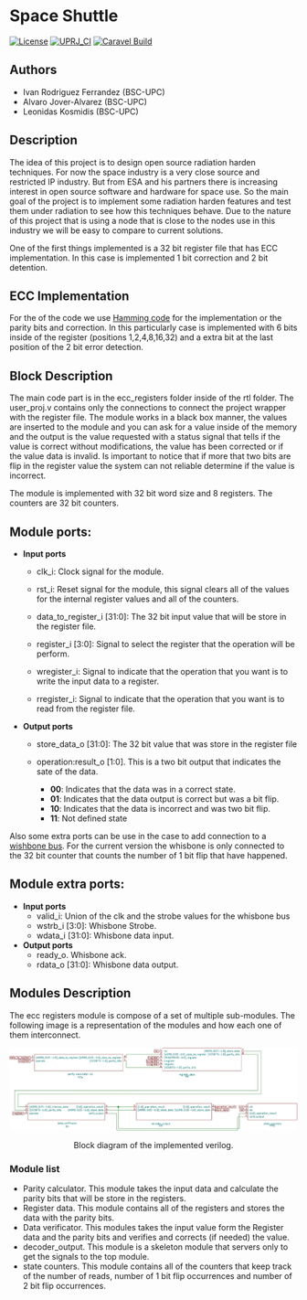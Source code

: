 # **Space Shuttle**

[![License](https://img.shields.io/badge/License-Apache%202.0-blue.svg)](https://opensource.org/licenses/Apache-2.0) [![UPRJ_CI](https://github.com/efabless/caravel_project_example/actions/workflows/user_project_ci.yml/badge.svg)](https://github.com/efabless/caravel_project_example/actions/workflows/user_project_ci.yml) [![Caravel Build](https://github.com/efabless/caravel_project_example/actions/workflows/caravel_build.yml/badge.svg)](https://github.com/efabless/caravel_project_example/actions/workflows/caravel_build.yml)

## **Authors**
- Ivan Rodriguez Ferrandez (BSC-UPC)
- Alvaro Jover-Alvarez (BSC-UPC)
- Leonidas Kosmidis (BSC-UPC)
## **Description**
The idea of this project is to design open source radiation harden techniques. For now the space industry is a very close source and restricted IP industry.  But from ESA and his partners there is increasing interest in open source software and hardware for space use. So the main goal of the project is to implement some radiation harden features and test them under radiation to see how this techniques behave. Due to the nature of this project that is using a node that is close to the nodes use in this industry we will be easy to compare to current solutions.

One of the first things implemented is a 32 bit register file that has ECC implementation. In this case is implemented 1 bit correction and 2 bit detention.

## **ECC Implementation**
For the   of the code we use [Hamming code](https://en.wikipedia.org/wiki/Hamming_code#:~:text=In%20computer%20science%20and%20telecommunication,without%20detection%20of%20uncorrected%20errors.) for the implementation or the parity bits and correction.
In this particularly case is implemented with 6 bits inside of the register (positions 1,2,4,8,16,32) and a extra bit at the last position of the 2 bit error detection.
## **Block Description**
The main code part is in the ecc_registers folder inside of the rtl folder. The user_proj.v contains only the connections to connect the project wrapper with the register file. The module works in a black box manner, the values are inserted to the module and you can ask for a value inside of the memory and the output is the value requested with a status signal that tells if the value is correct without modifications, the value has been corrected or if the value data is invalid. Is important to notice that if more that two bits are flip in the register value the system can not reliable determine if the value is incorrect.

The module is implemented with 32 bit word size and 8 registers. The counters are 32 bit counters.

## Module ports:
- **Input ports**
  -  clk_i: Clock signal for the module.
  
  -  rst_i: Reset signal for the module, this signal clears all of the values for the internal register values and all of the counters.
  
  - data_to_register_i [31:0]: The 32 bit input value that will be store in the register file.

  - register_i [3:0]: Signal to select the register that the operation will be perform.

  - wregister_i: Signal to indicate that the operation that you want is to write the input data to a register.
  
  - rregister_i: Signal to indicate that the operation that you want is to read from the register file.
- **Output ports**
  - store_data_o [31:0]: The 32 bit value that was store in the register file

  - operation:result_o [1:0]. This is a two bit output that indicates the sate of the data.  
    - **00**: Indicates that the data was in a correct state.
    - **01**: Indicates that the data output is correct but was a bit flip.
    - **10**: Indicates that the data is incorrect and was two bit flip.
    - **11**: Not defined state

Also some extra ports can be use in the case to add connection to a [wishbone bus](https://en.wikipedia.org/wiki/Wishbone_(computer_bus)). For the current version the whisbone is only connected to the 32 bit counter that counts the number of 1 bit flip that have happened.
## Module extra ports:
- **Input ports**
  - valid_i: Union of the clk and the strobe values for the whisbone bus
  - wstrb_i [3:0]: Whisbone Strobe.
  - wdata_i [31:0]: Whisbone data input. 
- **Output ports**
  - ready_o. Whisbone ack.
  - rdata_o [31:0]: Whisbone data output.


## **Modules Description**
The ecc registers module is compose of a set of multiple sub-modules. The following image is a representation of the modules and how each one of them interconnect.

![](readme_data/output-crop.jpg)
<div align="center"> Block diagram of the implemented verilog. </div>

### **Module list**
- Parity calculator. This module takes the input data and calculate the parity bits that will be store in the registers.
- Register data. This module contains all of the registers and stores the data with the parity bits.
- Data verificator. This modules takes the input value form the Register data and the parity bits and verifies and corrects (if needed) the value.
- decoder_output. This module is a skeleton module that servers only to get the signals to the top module.
- state counters. This module contains all of the counters that keep track of the number of reads, number of 1 bit flip occurrences and number of 2 bit flip occurrences.
